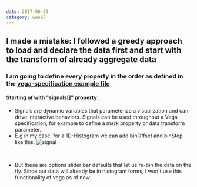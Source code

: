 ```yaml
---
date: 2017-06-29
category: week5
---
```

## I made a mistake: I followed a greedy approach to load and declare the data first and start with the transform of already aggregate data
### I am going to define every property in the order as defined in the [vega-specification example file](https://raw.githubusercontent.com/histogrammar/histogrammar-python/vega/histogrammar/plot/vega/vega-spec.json)
#### Starting of with "signals[]" property:
*  Signals are dynamic variables that parameterize a visualization and can drive interactive behaviors. Signals can be used throughout a Vega specification, for example to define a mark property or data transform parameter.
* E.g in my case, for a 1D-Histogram we can add binOffset and binStep like this:
<img src="https://github.com/debuggermalhotra/gsocdevlog/blob/gh-pages/images/signal.png" alt="signal"></img>
<br>

* But these are options slider bar defaults that let us re-bin the data on the fly. Since our data will already be in histogram forms, I won't use this functionality of vega as of now.
